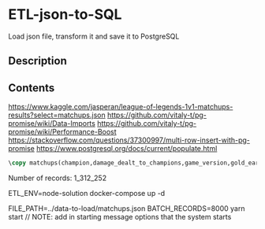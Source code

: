 # ETL-json-to-SQL

Load json file, transform it and save it to PostgreSQL


## Description


## Contents

<!-- Dataset  -->
https://www.kaggle.com/jasperan/league-of-legends-1v1-matchups-results?select=matchups.json
https://github.com/vitaly-t/pg-promise/wiki/Data-Imports
https://github.com/vitaly-t/pg-promise/wiki/Performance-Boost
https://stackoverflow.com/questions/37300997/multi-row-insert-with-pg-promise
https://www.postgresql.org/docs/current/populate.html

```sql
\copy matchups(champion,damage_dealt_to_champions,game_version,gold_earned,win,minions_killed,kda,lane,region,summoner_name,vision_score) from '/usr/log.csv' (FORMAT csv,DELIMITER ',');
```

Number of records: 1_312_252

 ETL_ENV=node-solution docker-compose up -d

FILE_PATH=../data-to-load/matchups.json BATCH_RECORDS=8000 yarn start
// NOTE: add in starting message options that the system starts